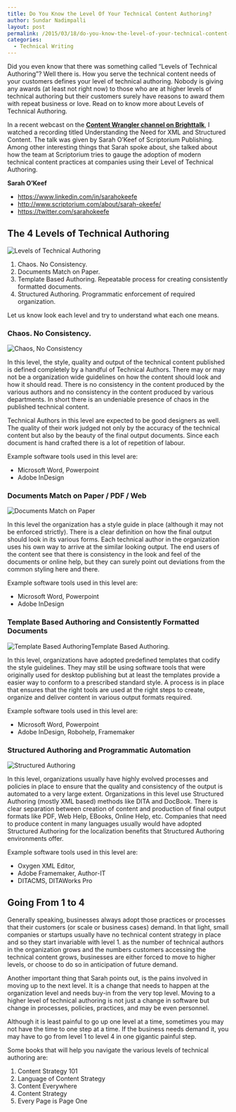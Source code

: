 ```yaml
---
title: Do You Know the Level Of Your Technical Content Authoring?
author: Sundar Nadimpalli
layout: post
permalink: /2015/03/18/do-you-know-the-level-of-your-technical-content-authoring/
categories:
  - Technical Writing
---
```

Did you even know that there was something called “Levels of Technical Authoring”? Well there is. How you serve the technical content needs of your customers defines your level of technical authoring. Nobody is giving any awards (at least not right now) to those who are at higher levels of technical authoring but their customers surely have reasons to award them with repeat business or love. Read on to know more about Levels of Technical Authoring.

<!--more-->

In a recent webcast on the **<a href="https://www.brighttalk.com/webcast/9273/126569?utm_campaign=user_weekly_my_brighttalk&#038;utm_medium=email&#038;utm_source=brighttalk-transact&#038;utm_content=title" target="_blank">Content Wrangler channel on Brighttalk</a>**, I watched a recording titled Understanding the Need for XML and Structured Content. The talk was given by Sarah O’Keef of Scriptorium Publishing. Among other interesting things that Sarah spoke about, she talked about how the team at Scriptorium tries to gauge the adoption of modern technical content practices at companies using their Level of Technical Authoring.

**Sarah O’Keef**

  * <a target="_blank" href="https://www.linkedin.com/in/sarahokeefe">https://www.linkedin.com/in/sarahokeefe</a>
  * <a target="_blank" href="http://www.scriptorium.com/about/sarah-okeefe/">http://www.scriptorium.com/about/sarah-okeefe/</a>
  * <a target="_blank" href="https://twitter.com/sarahokeefe">https://twitter.com/sarahokeefe</a>

## The 4 Levels of Technical Authoring

<img src="https://s3.amazonaws.com/sundar-website-assets/images/loa.png?fit=660%2C116" alt="Levels of Technical Authoring" class="alignnone size-full wp-image-68" data-recalc-dims="1" />

  1. Chaos. No Consistency.
  2. Documents Match on Paper.
  3. Template Based Authoring. Repeatable process for creating consistently formatted documents.
  4. Structured Authoring. Programmatic enforcement of required organization.

Let us know look each level and try to understand what each one means.

### Chaos. No Consistency.

<img src="https://s3.amazonaws.com/sundar-website-assets/images/loa-1.png?fit=660%2C123" alt="Chaos, No Consistency" class="alignnone size-full wp-image-76" data-recalc-dims="1" />

In this level, the style, quality and output of the technical content published is defined completely by a handful of Technical Authors. There may or may not be a organization wide guidelines on how the content should look and how it should read. There is no consistency in the content produced by the various authors and no consistency in the content produced by various departments. In short there is an undeniable presence of chaos in the published technical content.

Technical Authors in this level are expected to be good designers as well. The quality of their work judged not only by the accuracy of the technical content but also by the beauty of the final output documents. Since each document is hand crafted there is a lot of repetition of labour.

Example software tools used in this level are:

  * Microsoft Word, Powerpoint
  * Adobe InDesign

### Documents Match on Paper / PDF / Web

<img src="https://s3.amazonaws.com/sundar-website-assets/images/loa-2.png?fit=660%2C124" alt="Documents Match on Paper" class="alignnone size-full wp-image-73" data-recalc-dims="1" />

In this level the organization has a style guide in place (although it may not be enforced strictly). There is a clear definition on how the final output should look in its various forms. Each technical author in the organization uses his own way to arrive at the similar looking output. The end users of the content see that there is consistency in the look and feel of the documents or online help, but they can surely point out deviations from the common styling here and there.

Example software tools used in this level are:

  * Microsoft Word, Powerpoint
  * Adobe InDesign

### Template Based Authoring and Consistently Formatted Documents

<img src="https://s3.amazonaws.com/sundar-website-assets/images/loa-3.png?fit=660%2C125" alt="Template Based Authoring" class="alignnone size-full wp-image-74" data-recalc-dims="1" />Template Based Authoring.

In this level, organizations have adopted predefined templates that codify the style guidelines. They may still be using software tools that were originally used for desktop publishing but at least the templates provide a easier way to conform to a prescribed standard style. A process is in place that ensures that the right tools are used at the right steps to create, organize and deliver content in various output formats required.

Example software tools used in this level are:

  * Microsoft Word, Powerpoint
  * Adobe InDesign, Robohelp, Framemaker

### Structured Authoring and Programmatic Automation

<img src="https://s3.amazonaws.com/sundar-website-assets/images/loa-4.png?fit=660%2C122" alt="Structured Authoring" class="alignnone size-full wp-image-75" data-recalc-dims="1" />

In this level, organizations usually have highly evolved processes and policies in place to ensure that the quality and consistency of the output is automated to a very large extent. Organizations in this level use Structured Authoring (mostly XML based) methods like DITA and DocBook. There is clear separation between creation of content and production of final output formats like PDF, Web Help, EBooks, Online Help, etc. Companies that need to produce content in many languages usually would have adopted Structured Authoring for the localization benefits that Structured Authoring environments offer.

Example software tools used in this level are:

  * Oxygen XML Editor,
  * Adobe Framemaker, Author-IT
  * DITACMS, DITAWorks Pro

## Going From 1 to 4

Generally speaking, businesses always adopt those practices or processes that their customers (or scale or business cases) demand. In that light, small companies or startups usually have no technical content strategy in place and so they start invariable with level 1. as the number of technical authors in the organization grows and the numbers customers accessing the technical content grows, businesses are either forced to move to higher levels, or choose to do so in anticipation of future demand.

Another important thing that Sarah points out, is the pains involved in moving up to the next level. It is a change that needs to happen at the organization level and needs buy-in from the very top level. Moving to a higher level of technical authoring is not just a change in software but change in processes, policies, practices, and may be even personnel.

Although it is least painful to go up one level at a time, sometimes you may not have the time to one step at a time. If the business needs demand it, you may have to go from level 1 to level 4 in one gigantic painful step.

Some books that will help you navigate the various levels of technical authoring are:

  1. Content Strategy 101 
  2. Language of Content Strategy 
  3. Content Everywhere 
  4. Content Strategy 
  5. Every Page is Page One
